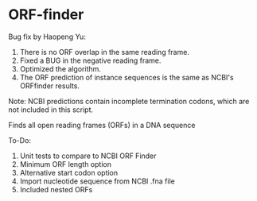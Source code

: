 # ORF-finder

Bug fix by Haopeng Yu:
1. There is no ORF overlap in the same reading frame.
2. Fixed a BUG in the negative reading frame.
3. Optimized the algorithm.
4. The ORF prediction of instance sequences is the same as NCBI's ORFfinder results.

Note:
NCBI predictions contain incomplete termination codons, which are not included in this script.

Finds all open reading frames (ORFs) in a DNA sequence

To-Do:
1. Unit tests to compare to NCBI ORF Finder
2. Minimum ORF length option
3. Alternative start codon option
4. Import nucleotide sequence from NCBI .fna file
5. Included nested ORFs
